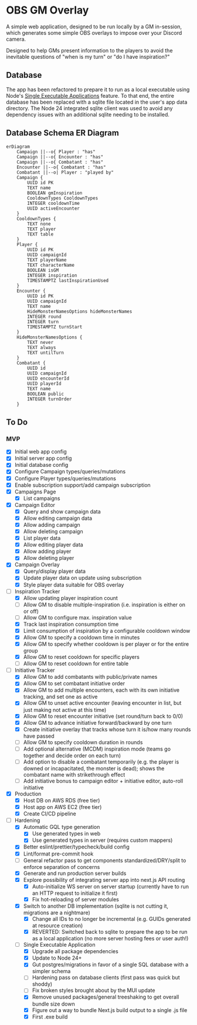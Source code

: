 # OBS GM Overlay

A simple web application, designed to be run locally by a GM in-session, which
generates some simple OBS overlays to impose over your Discord camera.

Designed to help GMs present information to the players to avoid the inevitable
questions of "when is my turn" or "do I have inspiration?"

## Database

The app has been refactored to prepare it to run as a local executable using Node's [Single Executable Applications](https://nodejs.org/api/single-executable-applications.html) feature. To that end, the entire database has been replaced with a sqlite file located in the user's app data directory. The Node 24 integrated sqlite client was used to avoid any dependency issues with an additional sqlite needing to be installed.

## Database Schema ER Diagram

```mermaid
erDiagram
    Campaign ||--o{ Player : "has"
    Campaign ||--o{ Encounter : "has"
    Campaign ||--o{ Combatant : "has"
    Encounter ||--o{ Combatant : "has"
    Combatant ||--o| Player : "played by"
    Campaign {
        UUID id PK
        TEXT name
        BOOLEAN gmInspiration
        CooldownTypes CooldownTypes
        INTEGER cooldownTime
        UUID activeEncounter
    }
    CooldownTypes {
        TEXT none
        TEXT player
        TEXT table
    }
    Player {
        UUID id PK
        UUID campaignId
        TEXT playerName
        TEXT characterName
        BOOLEAN isGM
        INTEGER inspiration
        TIMESTAMPTZ lastInspirationUsed
    }
    Encounter {
        UUID id PK
        UUID campaignId
        TEXT name
        HideMonsterNamesOptions hideMonsterNames
        INTEGER round
        INTEGER turn
        TIMESTAMPTZ turnStart
    }
    HideMonsterNamesOptions {
        TEXT never
        TEXT always
        TEXT untilTurn
    }
    Combatant {
        UUID id
        UUID campaignId
        UUID encounterId
        UUID playerId
        TEXT name
        BOOLEAN public
        INTEGER turnOrder
    }
```

## To Do

### MVP

- [x] Initial web app config
- [x] Initial server app config
- [x] Initial database config
- [x] Configure Campaign types/queries/mutations
- [x] Configure Player types/queries/mutations
- [x] Enable subscription support/add campaign subscription
- [x] Campaigns Page
  - [x] List campaigns
- [x] Campaign Editor
  - [x] Query and show campaign data
  - [x] Allow editing campaign data
  - [x] Allow adding campaign
  - [x] Allow deleting campaign
  - [x] List player data
  - [x] Allow editing player data
  - [x] Allow adding player
  - [x] Allow deleting player
- [x] Campaign Overlay
  - [x] Query/display player data
  - [x] Update player data on update using subscription
  - [x] Style player data suitable for OBS overlay
- [ ] Inspiration Tracker
  - [x] Allow updating player inspiration count
  - [ ] Allow GM to disable multiple-inspiration (i.e. inspiration is either on or off)
  - [ ] Allow GM to configure max. inspiration value
  - [x] Track last inspiration consumption time
  - [x] Limit consumption of inspiration by a configurable cooldown window
  - [x] Allow GM to specify a cooldown time in minutes
  - [x] Allow GM to specify whether cooldown is per player or for the entire group
  - [x] Allow GM to reset cooldown for specific players
  - [ ] Allow GM to reset cooldown for entire table
- [ ] Initiative Tracker
  - [x] Allow GM to add combatants with public/private names
  - [x] Allow GM to set combatant initiative order
  - [x] Allow GM to add multiple encounters, each with its own initiative tracking, and set one as active
  - [x] Allow GM to unset active encounter (leaving encounter in list, but just making not active at this time)
  - [x] Allow GM to reset encounter initiative (set round/turn back to 0/0)
  - [x] Allow GM to advance initiative forward/backward by one turn
  - [x] Create initiative overlay that tracks whose turn it is/how many rounds have passed
  - [ ] Allow GM to specify cooldown duration in rounds
  - [ ] Add optional alternative (MCDM) inspiration mode (teams go together and decide order on each turn)
  - [ ] Add option to disable a combatant temporarily (e.g. the player is downed or incapacitated, the monster is dead); shows the combatant name with strikethrough effect
  - [ ] Add initiative bonus to campaign editor + initiative editor, auto-roll initiative
- [x] Production
  - [x] Host DB on AWS RDS (free tier)
  - [x] Host app on AWS EC2 (free tier)
  - [x] Create CI/CD pipeline
- [ ] Hardening
  - [x] Automatic GQL type generation
    - [x] Use generated types in web
    - [x] Use generated types in server (requires custom mappers)
  - [x] Better eslint/prettier/typecheck/build config
  - [x] Lint/format pre-commit hook
  - [ ] General refactor pass to get components standardized/DRY/split to enforce separation of concerns
  - [x] Generate and run production server builds
  - [x] Explore possibility of integrating server app into next.js API routing
    - [x] Auto-initialize WS server on server startup (currently have to run an HTTP request to initialize it first)
    - [x] Fix hot-reloading of server modules
  - [x] Switch to another DB implementation (sqlite is not cutting it, migrations are a nightmare)
    - [x] Change all IDs to no longer be incremental (e.g. GUIDs generated at resource creation)
    - [x] REVERTED: Switched back to sqlite to prepare the app to be run as a local application (no more server hosting fees or user auth!)
  - [ ] Single Executable Application
    - [x] Upgrade all package dependencies
    - [x] Update to Node 24+
    - [x] Gut postgres/migrations in favor of a single SQL database with a simpler schema
    - [ ] Hardening pass on database clients (first pass was quick but shoddy)
    - [ ] Fix broken styles brought about by the MUI update
    - [x] Remove unused packages/general treeshaking to get overall bundle size down
    - [x] Figure out a way to bundle Next.js build output to a single .js file
    - [x] First .exe build

